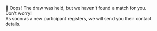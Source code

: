 😬 Oops\! The draw was held, but we haven\'t found a match for you\.  
Don't worry\!  
As soon as a new participant registers, we will send you their contact details\.  